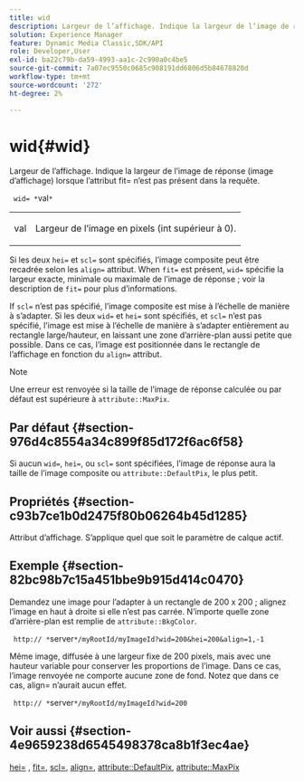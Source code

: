 ```yaml
---
title: wid
description: Largeur de l’affichage. Indique la largeur de l’image de réponse (image d’affichage) lorsque l’attribut fit= n’est pas présent dans la requête.
solution: Experience Manager
feature: Dynamic Media Classic,SDK/API
role: Developer,User
exl-id: ba22c79b-da59-4993-aa1c-2c990a0c4be5
source-git-commit: 7a07ec9550c0685c908191dd6806d5b84678820d
workflow-type: tm+mt
source-wordcount: '272'
ht-degree: 2%

---
```


# wid{#wid}

Largeur de l’affichage. Indique la largeur de l’image de réponse (image d’affichage) lorsque l’attribut fit= n’est pas présent dans la requête.

` wid= *`val`*`

<table id="simpletable_E217453246F5441C896C1F69EA4D4218"> 
 <tr class="strow"> 
  <td class="stentry"> <p> <span class="varname"> val </span> </p> </td> 
  <td class="stentry"> <p>Largeur de l’image en pixels (int supérieur à 0). </p> </td> 
 </tr> 
</table>

Si les deux `hei=` et `scl=` sont spécifiés, l’image composite peut être recadrée selon les `align=` attribut. When `fit=` est présent, `wid=` spécifie la largeur exacte, minimale ou maximale de l’image de réponse ; voir la description de `fit=` pour plus d’informations.

If `scl=` n’est pas spécifié, l’image composite est mise à l’échelle de manière à s’adapter. Si les deux `wid=` et `hei=` sont spécifiés, et `scl=` n’est pas spécifié, l’image est mise à l’échelle de manière à s’adapter entièrement au rectangle large/hauteur, en laissant une zone d’arrière-plan aussi petite que possible. Dans ce cas, l’image est positionnée dans le rectangle de l’affichage en fonction du `align=` attribut.

>[!NOTE]
>
>Une erreur est renvoyée si la taille de l’image de réponse calculée ou par défaut est supérieure à `attribute::MaxPix`.

## Par défaut {#section-976d4c8554a34c899f85d172f6ac6f58}

Si aucun `wid=`, `hei=`, ou `scl=` sont spécifiées, l’image de réponse aura la taille de l’image composite ou `attribute::DefaultPix`, le plus petit.

## Propriétés {#section-c93b7ce1b0d2475f80b06264b45d1285}

Attribut d’affichage. S’applique quel que soit le paramètre de calque actif.

## Exemple {#section-82bc98b7c15a451bbe9b915d414c0470}

Demandez une image pour l’adapter à un rectangle de 200 x 200 ; alignez l’image en haut à droite si elle n’est pas carrée. N’importe quelle zone d’arrière-plan est remplie de `attribute::BkgColor`.

` http:// *`server`*/myRootId/myImageId?wid=200&hei=200&align=1,-1`

Même image, diffusée à une largeur fixe de 200 pixels, mais avec une hauteur variable pour conserver les proportions de l’image. Dans ce cas, l’image renvoyée ne comporte aucune zone de fond. Notez que dans ce cas, align= n’aurait aucun effet.

` http:// *`server`*/myRootId/myImageId?wid=200`

## Voir aussi {#section-4e9659238d6545498378ca8b1f3ec4ae}

[hei=](../../../../../is-api/http-ref/image-serving-api-ref/c-http-protocol-reference/c-command-reference/r-is-http-hei.md#reference-6d6f556ccc0e4b98a815e8a5c1944a96) , [fit=](../../../../../is-api/http-ref/image-serving-api-ref/c-http-protocol-reference/c-command-reference/r-fit.md#reference-f11bff6d93d143d6b135de3a923bc989), [scl=](../../../../../is-api/http-ref/image-serving-api-ref/c-http-protocol-reference/c-command-reference/r-scl.md#reference-b2a74e493d0d407e98fe350551ba3fcc), [align=](../../../../../is-api/http-ref/image-serving-api-ref/c-http-protocol-reference/c-command-reference/r-align.md#reference-b7d6b87c75124d78884f916dd6544bc7), [attribute::DefaultPix](../../../../../is-api/image-catalog/image-serving-api-ref/c-image-catalog-reference/c-attributes-reference/r-defaultpix.md#reference-996b2c22b30f4fd9b970c84063306df1), [attribute::MaxPix](../../../../../is-api/image-catalog/image-serving-api-ref/c-image-catalog-reference/c-attributes-reference/r-maxpix.md#reference-e167d396ac794079ba8b5e6eb16eeda5)
